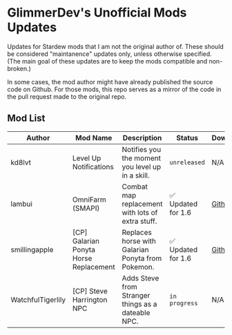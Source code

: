 # GlimmerDev's Unofficial Mods Updates 
Updates for Stardew mods that I am not the original author of. These should be considered "maintanence" updates only, unless otherwise specified. (The main goal of these updates are to keep the mods compatible and non-broken.)

In some cases, the mod author might have already published the source code on Github. For those mods, this repo serves as a mirror of the code in the pull request made to the original repo.

## Mod List

|Author             |Mod Name                     |Description                                       |Status               |Download             |
|-------------------|-----------------------------|--------------------------------------------------|---------------------|---------------------|
|kd8lvt             |Level Up Notifications       |Notifies you the moment you level up in a skill.  |``unreleased``       |N/A|
|lambui             |OmniFarm (SMAPI)             |Combat map replacement with lots of extra stuff.  |✅ Updated for 1.6   |[Github](https://github.com/GlimmerDev/StardewValleyMod_OmniFarm/releases)|
|smillingapple      |[CP] Galarian Ponyta Horse Replacement|Replaces horse with Galarian Ponyta from Pokemon. |✅ Updated for 1.6   |[Github](https://github.com/GlimmerDev/StardewMods_UnofficialUpdates/releases/tag/cpgalarianponyta%2Fv1.0.2)
|WatchfulTigerlily  |[CP] Steve Harrington NPC    |Adds Steve from Stranger things as a dateable NPC.|``in progress``       |N/A|
